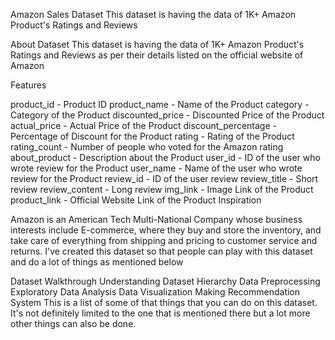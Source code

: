 Amazon Sales Dataset
This dataset is having the data of 1K+ Amazon Product's Ratings and Reviews

About Dataset
This dataset is having the data of 1K+ Amazon Product's Ratings and Reviews as per their details listed on the official website of Amazon

Features

product_id - Product ID
product_name - Name of the Product
category - Category of the Product
discounted_price - Discounted Price of the Product
actual_price - Actual Price of the Product
discount_percentage - Percentage of Discount for the Product
rating - Rating of the Product
rating_count - Number of people who voted for the Amazon rating
about_product - Description about the Product
user_id - ID of the user who wrote review for the Product
user_name - Name of the user who wrote review for the Product
review_id - ID of the user review
review_title - Short review
review_content - Long review
img_link - Image Link of the Product
product_link - Official Website Link of the Product
Inspiration

Amazon is an American Tech Multi-National Company whose business interests include E-commerce, where they buy and store the inventory, and take care of everything from shipping and pricing to customer service and returns. I've created this dataset so that people can play with this dataset and do a lot of things as mentioned below

Dataset Walkthrough
Understanding Dataset Hierarchy
Data Preprocessing
Exploratory Data Analysis
Data Visualization
Making Recommendation System
This is a list of some of that things that you can do on this dataset. It's not definitely limited to the one that is mentioned there but a lot more other things can also be done.
